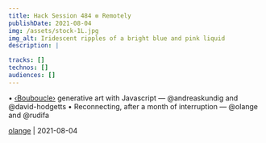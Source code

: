 ```yaml
---
title: Hack Session 484 ✼ Remotely
publishDate: 2021-08-04
img: /assets/stock-1L.jpg
img_alt: Iridescent ripples of a bright blue and pink liquid
description: |

tracks: []
technos: []
audiences: []
---
```


• [‹Bouboucle›](http://bouboucle.com) generative art with Javascript — @andreaskundig and @david-hodgetts 
• Reconnecting, after a month of interruption — @olange and @rudifa

[olange](https://github.com/olange) | 2021-08-04


